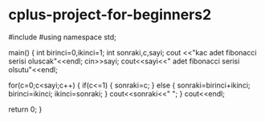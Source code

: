 # cplus-project-for-beginners2



#include<iostream>
#using namespace std;

main()
{
   int birinci=0,ikinci=1;
   int sonraki,c,sayi;
   cout <<"kac adet fibonacci serisi oluscak"<<endl;
   cin>>sayi;
   cout<<sayi<<" adet fibonacci serisi olsutu"<<endl;

   for(c=0;c<sayi;c++)
   {
       if(c<=1)
       {
           sonraki=c;
       }
       else
       {
           sonraki=birinci+ikinci;
           birinci=ikinci;
           ikinci=sonraki;
       }
       cout<<sonraki<<" ";
   }
   cout<<endl;



   return 0;
}
